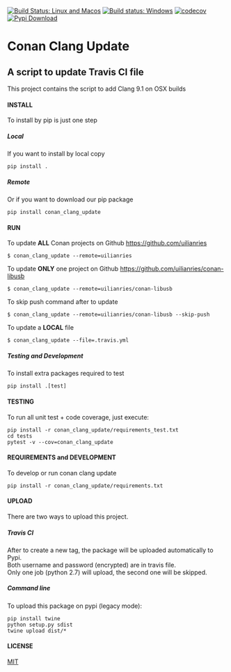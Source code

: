 [![Build Status: Linux and Macos](https://travis-ci.org/uilianries/conan-clang-update.svg?branch=master)](https://travis-ci.org/uilianries/conan-clang-update)
[![Build status: Windows](https://ci.appveyor.com/api/projects/status/github/uilianries/conan-clang-update?svg=true)](https://ci.appveyor.com/project/uilianries/conan-clang-update)
[![codecov](https://codecov.io/gh/uilianries/conan-clang-update/branch/master/graph/badge.svg)](https://codecov.io/gh/uilianries/conan-clang-update)
[![Pypi Download](https://img.shields.io/badge/download-pypi-blue.svg)](https://pypi.python.org/pypi/conan-clang-update)

# Conan Clang Update

## A script to update Travis CI file

This project contains the script to add Clang 9.1 on OSX builds

#### INSTALL
To install by pip is just one step

##### Local
If you want to install by local copy

    pip install .

##### Remote
Or if you want to download our pip package

    pip install conan_clang_update

#### RUN
To update **ALL** Conan projects on Github https://github.com/uilianries

    $ conan_clang_update --remote=uilianries

To update **ONLY** one project on Github https://github.com/uilianries/conan-libusb

    $ conan_clang_update --remote=uilianries/conan-libusb

To skip push command after to update

    $ conan_clang_update --remote=uilianries/conan-libusb --skip-push

To update a **LOCAL** file

    $ conan_clang_update --file=.travis.yml


##### Testing and Development
To install extra packages required to test

    pip install .[test]


#### TESTING
To run all unit test + code coverage, just execute:

    pip install -r conan_clang_update/requirements_test.txt
    cd tests
    pytest -v --cov=conan_clang_update


#### REQUIREMENTS and DEVELOPMENT
To develop or run conan clang update

    pip install -r conan_clang_update/requirements.txt


#### UPLOAD
There are two ways to upload this project.

##### Travis CI
After to create a new tag, the package will be uploaded automatically to Pypi.  
Both username and password (encrypted) are in travis file.  
Only one job (python 2.7) will upload, the second one will be skipped.


##### Command line
To upload this package on pypi (legacy mode):

    pip install twine
    python setup.py sdist
    twine upload dist/*


#### LICENSE
[MIT](LICENSE.md)
